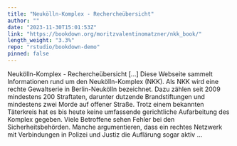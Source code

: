 ```yaml
---
title: "Neukölln-Komplex - Rechercheübersicht"
author: ""
date: "2023-11-30T15:01:53Z"
link: "https://bookdown.org/moritzvalentinomatzner/nkk_book/"
length_weight: "3.3%"
repo: "rstudio/bookdown-demo"
pinned: false
---
```


Neukölln-Komplex - Rechercheübersicht [...] Diese Webseite sammelt Informationen rund um den Neukölln-Komplex (NKK). Als NKK wird eine rechte Gewaltserie in Berlin-Neukölln bezeichnet. Dazu zählen seit 2009 mindestens 200 Straftaten, darunter dutzende Brandstiftungen und mindestens zwei Morde auf offener Straße. Trotz einem bekannten Täterkreis hat es bis heute keine umfassende gerichtliche Aufarbeitung des Komplex gegeben. Viele Betroffene sehen Fehler bei den Sicherheitsbehörden. Manche argumentieren, dass ein rechtes Netzwerk mit Verbindungen in Polizei und Justiz die Auflärung sogar aktiv  ...
